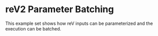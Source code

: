# reV2 Parameter Batching
This example set shows how reV inputs can be parameterized and the execution can be batched. 